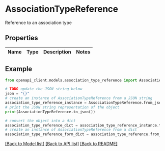 # AssociationTypeReference

Reference to an association type

## Properties

Name | Type | Description | Notes
------------ | ------------- | ------------- | -------------

## Example

```python
from openapi_client.models.association_type_reference import AssociationTypeReference

# TODO update the JSON string below
json = "{}"
# create an instance of AssociationTypeReference from a JSON string
association_type_reference_instance = AssociationTypeReference.from_json(json)
# print the JSON string representation of the object
print(AssociationTypeReference.to_json())

# convert the object into a dict
association_type_reference_dict = association_type_reference_instance.to_dict()
# create an instance of AssociationTypeReference from a dict
association_type_reference_form_dict = association_type_reference.from_dict(association_type_reference_dict)
```
[[Back to Model list]](../README.md#documentation-for-models) [[Back to API list]](../README.md#documentation-for-api-endpoints) [[Back to README]](../README.md)


